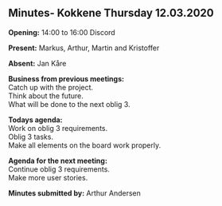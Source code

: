 ## Minutes- Kokkene Thursday 12.03.2020
**Opening:**
14:00 to 16:00 Discord

**Present:**
Markus, Arthur, Martin and Kristoffer 

**Absent:**
Jan Kåre

**Business from previous meetings:**\
    Catch up with the project.\
    Think about the future.\
    What will be done to the next oblig 3.
	
**Todays agenda:**\
    Work on oblig 3 requirements.\
    Oblig 3 tasks.\
    Make all elements on the board work properly.

**Agenda for the next meeting:**\
    Continue oblig 3 requirements.\
    Make more user stories.

**Minutes submitted by:**
Arthur Andersen